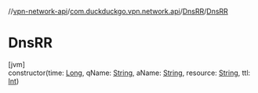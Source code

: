 //[vpn-network-api](../../../index.md)/[com.duckduckgo.vpn.network.api](../index.md)/[DnsRR](index.md)/[DnsRR](-dns-r-r.md)

# DnsRR

[jvm]\
constructor(time: [Long](https://kotlinlang.org/api/latest/jvm/stdlib/kotlin/-long/index.html), qName: [String](https://kotlinlang.org/api/latest/jvm/stdlib/kotlin/-string/index.html), aName: [String](https://kotlinlang.org/api/latest/jvm/stdlib/kotlin/-string/index.html), resource: [String](https://kotlinlang.org/api/latest/jvm/stdlib/kotlin/-string/index.html), ttl: [Int](https://kotlinlang.org/api/latest/jvm/stdlib/kotlin/-int/index.html))
